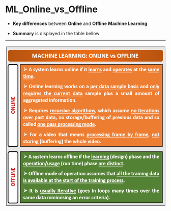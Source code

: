 # ML_Online_vs_Offline
- **Key differences** between **Online** and **Offline** **Machine Learning**

- **Summary** is displayed in the table bellow
- - - 
![MACHINE LEARNING - ONLINE VS OFFLINE](Image/ONLINE%20vs%20OFFLINE%20ML.png)
